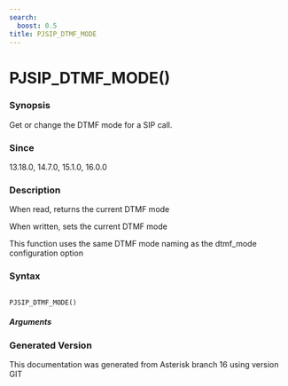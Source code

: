 ```yaml
---
search:
  boost: 0.5
title: PJSIP_DTMF_MODE
---
```


# PJSIP_DTMF_MODE()

### Synopsis

Get or change the DTMF mode for a SIP call.

### Since

13.18.0, 14.7.0, 15.1.0, 16.0.0

### Description

When read, returns the current DTMF mode<br>

When written, sets the current DTMF mode<br>

This function uses the same DTMF mode naming as the dtmf\_mode configuration option<br>


### Syntax


```

PJSIP_DTMF_MODE()
```
##### Arguments


### Generated Version

This documentation was generated from Asterisk branch 16 using version GIT 